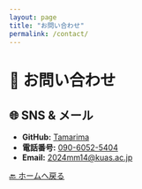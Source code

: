 ```yaml
---
layout: page
title: "お問い合わせ"
permalink: /contact/
---
```


# 📩 お問い合わせ
## 🌐 SNS & メール
- **GitHub:** [Tamarima](https://github.com/Tamarima)
- **電話番号:** [090-6052-5404](#)
- **Email:** 2024mm14@kuas.ac.jp

[🔙 ホームへ戻る](/)
